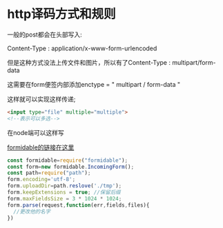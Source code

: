 # http译码方式和规则

 一般的post都会在头部写入:

Content-Type : application/x-www-form-urlencoded

但是这种方式没法上传文件和图片，所以有了Content-Type : multipart/form-data

这需要在form便签内部添加enctype = " multipart / form-data "

这样就可以实现这样传递;

```html
<input type="file" multiple="multiple"> 
<!--表示可以多选-->
```

在node端可以这样写

[formidable的链接在这里](https://www.npmjs.com/package/formidable)

```javascript
const formidable=require("formidable");
const form=new formidable.IncomingForm();
const path=require("path");
form.encoding='utf-8';
form.uploadDir=path.reslove('./tmp');
form.keepExtensions = true; //保留后缀
form.maxFieldsSize = 3 * 1024 * 1024;
form.parse(request,function(err,fields,files){
  //更改他的名字
})
```

